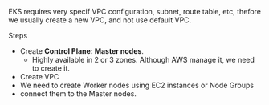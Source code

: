 EKS requires very specif VPC configuration, subnet, route table, etc, thefore we usually create a new VPC, and not use default VPC.

Steps
* Create **Control Plane: Master nodes**.
  - Highly available in 2 or 3 zones.
  Although AWS manage it, we need to create it.
* Create VPC
* We need to create Worker nodes using EC2 instances or Node Groups
* connect them to the Master nodes.
